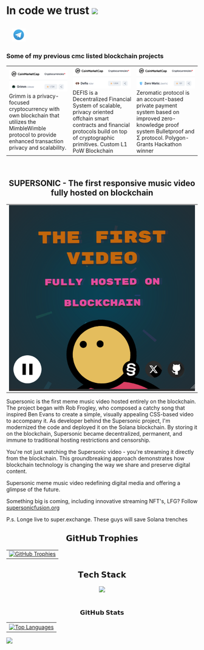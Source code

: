 
# In code we trust <img src="https://i.ibb.co/8dbNJ60/200w.gif" width="30px">
<h2 align="left" style="vertical-align: middle;">
 <a href="https://wakatime.com/@freenetcoder"><img height="35" padding-left=20 src="https://wakatime.com/badge/user/6c66cc47-ce26-48cc-a555-22494865c546.svg" alt=""/></a> &nbsp; <a href="https://t.me/freenetcoder"><img height="35" padding-left=20 src="tg.png" alt=""/></a>

</h2>  
  <h3>Some of my previous cmc listed blockchain projects</h3>
<table width="100%" align="center" border="0px">
  <tr>
    <td width="30%"><a href="https://coinmarketcap.com/currencies/grimm/" target=_blank><img src="https://raw.githubusercontent.com/freenetcoder/freenetcoder/main/grimm.png"></a> Grimm is a privacy-focused cryptocurrency with own blockchain that utilizes the MimbleWimble protocol to provide enhanced transaction privacy and scalability.
    </td>
     <td width="30%"><a href="https://coinmarketcap.com/currencies/defis/" target=_blank><img src="https://raw.githubusercontent.com/freenetcoder/freenetcoder/main/defis.png"></a> DEFIS is a Decentralized Financial System of scalable, privacy oriented offchain smart contracts and financial protocols build on top of cryptographic primitives. Custom L1 PoW Blockchain
    </td>
     <td width="30%"><a href="https://dorahacks.io/buidl/1474/" target=_blank><img src="https://raw.githubusercontent.com/freenetcoder/freenetcoder/main/zeromatic.png"></a> Zeromatic protocol is an account-based private payment system based on improved zero-knowledge proof system Bulletproof and Σ protocol. Polygon-Grants Hackathon winner
 </td>
  </tr>

</table>
<br/>
<h2 align="center">SUPERSONIC - The first responsive music video fully hosted on blockchain</h2>

<table width="100%" align="center" border="0px">
<tr><td>
<img align="center" src="https://raw.githubusercontent.com/freenetcoder/freenetcoder/main/sum.png">
 </td>
 </tr>
</table>

Supersonic is the first meme music video hosted entirely on the blockchain. The project began with Rob Frogley, who composed a catchy song that inspired Ben Evans to create a simple, visually appealing CSS-based video to accompany it. As developer behind the Supersonic project, I'm modernized the code and deployed it on the Solana blockchain. By storing it on the blockchain, Supersonic became decentralized, permanent, and immune to traditional hosting restrictions and censorship.

You're not just watching the Supersonic video - you're streaming it directly from the blockchain. This groundbreaking approach demonstrates how blockchain technology is changing the way we share and preserve digital content.

Supersonic meme music video redefining digital media and offering a glimpse of the future.

Something big is coming, including innovative streaming NFT's, LFG? Follow [supersonicfusion.org](https://supersonicfusion.org)

P.s. Longe live to super.exchange. These guys will save Solana trenches

<h2 align="center">𝗚𝗶𝘁𝗛𝘂𝗯 𝗧𝗿𝗼𝗽𝗵𝗶𝗲𝘀</h2>

<table width="100%" align="center">
  <tr>
    <td align="center">
        <a href="https://github.com/ryo-ma/github-profile-trophy">
          <picture>
            <source media="(prefers-color-scheme: dark)" srcset="https://github-profile-trophy.vercel.app/?username=freenetcoder&hide_border=true&theme=radical&no-frame=true&no-bg=false&margin-w=4&row=1" />
            <source media="(prefers-color-scheme: light)" srcset="https://github-profile-trophy.vercel.app/?username=freenetcoder&no-frame=true&no-bg=false&margin-w=4&row=1&hide_border=true" />
            <img alt="GitHub Trophies" src="https://github-profile-trophy.vercel.app/?username=freenetcoder&hide_border=true&theme=radical&no-frame=true&no-bg=false&margin-w=4&row=1" />
          </picture>
        <a/>
    </td>
  </tr>
</table>

<h2 align="center">𝗧𝗲𝗰𝗵 𝗦𝘁𝗮𝗰𝗸</h2>

<div align="center">
  <a href="https://skillicons.dev">
    <img src="https://skillicons.dev/icons?i=aiscript,cmake,codepen,css,debian,discord,docker,electron,elixir,gatsby,github,gitlab,go,ipfs,java,js,kali,linux,mysql,mongodb,nix,nodejs,npm,php,py,qt,react,redhat,redis,remix,rust,solidity,tailwind,ts,ubuntu,unity,vercel,vim,vscode,vue,webpack,yarn" />

  </a>
</div>

<br/>
<h3 align="center">𝗚𝗶𝘁𝗛𝘂𝗯 𝗦𝘁𝗮𝘁𝘀</h3>

<table width="100%" align="center">
  <tr>
    <td width="100%">
        <a href="https://github.com/freenetcoder">
          <picture>
            <source media="(prefers-color-scheme: dark)" srcset="https://github-readme-stats.vercel.app/api/top-langs/?username=freenetcoder&layout=compact&hide_border=true&theme=radical&langs_count=10" />
            <source media="(prefers-color-scheme: light)" srcset="https://github-readme-stats.vercel.app/api/top-langs/?username=freenetcoder&layout=compact&langs_count=10&hide_border=true" />
            <img align="center" src="https://github-readme-stats.vercel.app/api/top-langs/?username=freenetcoder&layout=compact&hide_border=true&theme=radical&langs_count=10" alt="Top Languages" />
          </picture>
        </a>
    </td>

  </tr>
</table>

<!-- yhype Installation -->
![](https://hit.yhype.me/github/profile?user_id=138437760)
